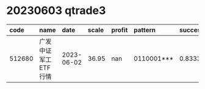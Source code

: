 
# 20230603 qtrade3
 | code | name | date | scale | profit | pattern | success_rate | success_cnt | fund_cnt | 
 | :----- | :----- | :----- | :----- | :----- | :----- | :----- | :----- | :----- | 
 | 512680 | 广发中证军工ETF行情 | 2023-06-02 | 36.95 | nan | 0110001*** | 0.8333333333333334 | 10 | 12 | 
